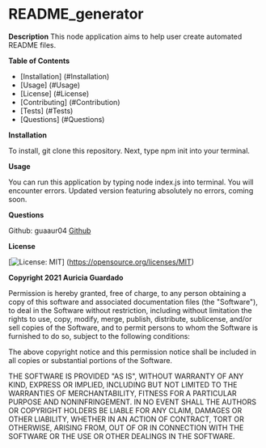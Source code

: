 # README_generator
**Description**
This node application aims to help user create automated README files. 

**Table of Contents**

* [Installation] (#Installation)
* [Usage] (#Usage)
* [License] (#License)
* [Contributing] (#Contribution)
* [Tests] (#Tests)
* [Questions] (#Questions)


**Installation**

To install, git clone this repository. 
Next, type npm init into your terminal. 

**Usage**

You can run this application by typing node index.js into terminal. 
You will encounter errors. 
Updated version featuring absolutely no errors, coming soon. 

 
**Questions**

 Github: guaaur04 
 [Github](https://www.github.com/guaaur04)
 
**License**

[![License: MIT](https://img.shields.io/badge/License-MIT-yellow.svg)]
(https://opensource.org/licenses/MIT)

**Copyright 2021 Auricia Guardado**

Permission is hereby granted, free of charge, to any person obtaining a copy of this software and associated documentation files (the "Software"), to deal in the Software without restriction, including without limitation the rights to use, copy, modify, merge, publish, distribute, sublicense, and/or sell copies of the Software, and to permit persons to whom the Software is furnished to do so, subject to the following conditions:

The above copyright notice and this permission notice shall be included in all copies or substantial portions of the Software.

THE SOFTWARE IS PROVIDED "AS IS", WITHOUT WARRANTY OF ANY KIND, EXPRESS OR IMPLIED, INCLUDING BUT NOT LIMITED TO THE WARRANTIES OF MERCHANTABILITY, FITNESS FOR A PARTICULAR PURPOSE AND NONINFRINGEMENT. IN NO EVENT SHALL THE AUTHORS OR COPYRIGHT HOLDERS BE LIABLE FOR ANY CLAIM, DAMAGES OR OTHER LIABILITY, WHETHER IN AN ACTION OF CONTRACT, TORT OR OTHERWISE, ARISING FROM, OUT OF OR IN CONNECTION WITH THE SOFTWARE OR THE USE OR OTHER DEALINGS IN THE SOFTWARE.




